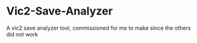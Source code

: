 # Vic2-Save-Analyzer
 A vic2 save analyzer tool, commissioned for me to make since the others did not work
